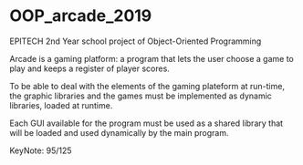 # OOP_arcade_2019
EPITECH 2nd Year school project of Object-Oriented Programming

Arcade is a gaming platform: a program that lets the user choose a game to play and keeps a register of player scores.

To be able to deal with the elements of the gaming plateform at run-time, the graphic libraries and the games must be implemented as dynamic libraries, loaded at runtime.

Each GUI available for the program must be used as a shared library that will be loaded and used dynamically by the main program.


KeyNote: 95/125
